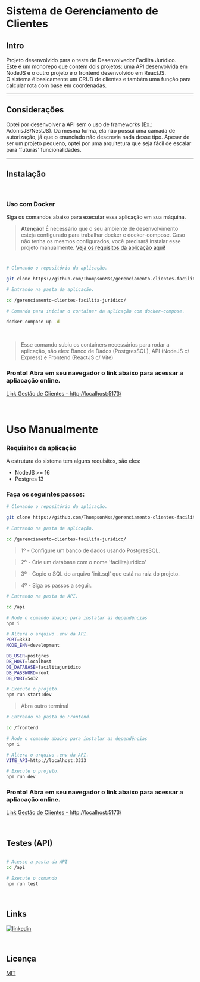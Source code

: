 # Sistema de Gerenciamento de Clientes

## Intro

Projeto desenvolvido para o teste de Desenvolvedor Facilita Jurídico.<br />
Este é um monorepo que contém dois projetos: uma API desenvolvida em NodeJS e o outro projeto é o frontend desenvolvido em ReactJS.<br />O sistema é basicamente um CRUD de clientes e também uma função para calcular rota com base em coordenadas.

---

## Considerações

Optei por desenvolver a API sem o uso de frameworks (Ex.: AdonisJS/NestJS). Da mesma forma, ela não possui uma camada de autorização, já que o enunciado não descrevia nada desse tipo. Apesar de ser um projeto pequeno, optei por uma arquitetura que seja fácil de escalar para 'futuras' funcionalidades.

---

## Instalação

<br />

### Uso com Docker

Siga os comandos abaixo para executar essa aplicação em sua máquina.

> **Atenção!** É necessário que o seu ambiente de desenvolvimento esteja configurado para trabalhar docker e docker-compose. Caso não tenha os mesmos configurados, você precisará instalar esse projeto manualmente. [Veja os requisitos da aplicação aqui!](#requisitos-da-aplicação)

#

```bash
# Clonando o repositório da aplicação.

git clone https://github.com/ThompsonMss/gerenciamento-clientes-facilita-juridico
```

```bash
# Entrando na pasta da aplicação.

cd /gerenciamento-clientes-facilita-juridico/
```

```bash
# Comando para iniciar o container da aplicação com docker-compose.

docker-compose up -d
```

<br />

> Esse comando subiu os containers necessários para rodar a aplicação, são eles: Banco de Dados (PostgresSQL), API (NodeJS c/ Express) e Frontend (ReactJS c/ Vite)

### Pronto! Abra em seu navegador o link abaixo para acessar a apliacação online.

[Link Gestão de Clientes - http://localhost:5173/](http://localhost:5173/)

<br />

# Uso Manualmente

### Requisitos da aplicação

A estrutura do sistema tem alguns requisitos, são eles:

- NodeJS >= 16
- Postgres 13

### Faça os seguintes passos:

```bash
# Clonando o repositório da aplicação.

git clone https://github.com/ThompsonMss/gerenciamento-clientes-facilita-juridico
```

```bash
# Entrando na pasta da aplicação.

cd /gerenciamento-clientes-facilita-juridico/
```

>1º - Configure um banco de dados usando PostgresSQL.

>2º - Crie um database com o nome 'facilitajuridico'

>3º - Copie o SQL do arquivo 'init.sql' que está na raiz do projeto.

>4º - Siga os passos a seguir.

```bash
# Entrando na pasta da API.

cd /api

# Rode o comando abaixo para instalar as dependências
npm i

# Altera o arquivo .env da API.
PORT=3333
NODE_ENV=development

DB_USER=postgres
DB_HOST=localhost
DB_DATABASE=facilitajuridico
DB_PASSWORD=root
DB_PORT=5432

# Execute o projeto.
npm run start:dev
```

> Abra outro terminal

```bash
# Entrando na pasta do Frontend.

cd /frontend

# Rode o comando abaixo para instalar as dependências
npm i

# Altera o arquivo .env da API.
VITE_API=http://localhost:3333

# Execute o projeto.
npm run dev
```
### Pronto! Abra em seu navegador o link abaixo para acessar a apliacação online.

[Link Gestão de Clientes - http://localhost:5173/](http://localhost:5173/)

<br>
 
## Testes (API)

```bash

# Acesse a pasta da API
cd /api

# Execute o comando
npm run test

```

<br>
 
## Links
[![linkedin](https://img.shields.io/badge/linkedin-0A66C2?style=for-the-badge&logo=linkedin&logoColor=white)](https://linkedin.com/in/thompson-silva)

<br>

## Licença

[MIT](https://choosealicense.com/licenses/mit/)
